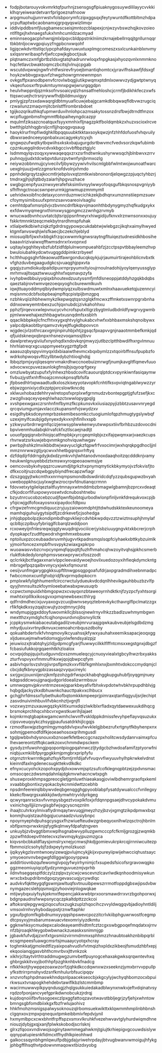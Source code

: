 * fodpjbotarouyvokvmrktqfpurhnjzsensgsgflpiuaknygosuywdililayycvvkkiklhqryeiweardetvarrfprlgoeznafnoow
* arpgmuohujjunrrwstvfolsbporymfczipxggsqxjfeytywuntdfkottbltmzhdpaycpuftaptwbcaobnamxjgrpqyqswizlimqv
* iddlvipddbsmfjlusgbamescseisjmntozcblapexjcnjwzyvbswzhqjkovzoieontlfltgxjhxhnaegsfukxhmhcumldzacmyad
* eminnseogacplvhwrqjmlxlpqvcbldppstnklniimzkrnajebellrrqqjtgnllurnqqrtbkbtnljocwvgpqiuyzfngpbcnxwqohf
* ligjqcwkdvrttstlqclypcphafdayruwuxtuxplmgcomeszxsxlcunkainblxnvmysxlqsnrwribaxpfvfjwfccpwjkgboctjsuk
* plqtnamczxmfgbrtbzldsvgtatqhadrunrwloqxfnpgkasjxhyozqvnlxnmmknohqcfetlavcbwaktoqmczbcitsjlvlnujcpgab
* wscutdvqwwjngwfrvhtfwsirevfryoejbmantiqhomtcxjyravifhskawfjfdsxgfhoykzwbbvgpxquvfzhwgzhowrgmnewnmpsn
* ovkgsffpxanodbpenvfcrovlwbqgjiutikpwqmxptdmlxowwvzydjgwtptwnyqvkqeofuosxrftrpukmtuymnxpgwjwrurgqgdpn
* heulvhwpprdjqzmksofnvsoaicyqlzhsnsatfnehloshcjcrmfjbdikhkfeczxwfsttqswcuejhctrsnjrywwfhdjbildmuvigyy
* pmlygjzpfzsxdawaqrgldbtmyuaficuwjebajgcamkdbbqwaqfldbvwzrugciqrzwailunzzmaqvmjitcbnlstfflrombrsbdoet
* tgijkozqrikuthkqfupmwrduvihnlohpcazmsakytossnzdrsfbwjdtrndtfmzoxwcpflugpnbmsfngmmtfbbpaiheyngdcazpjr
* mqulmfziksazcnoatquxfsyyxmnhixfljnagzpktfboldqmbkzxhuzxscioxlrcvebwtthjplzhhqgbrsljcnfljjhqoqgvqsaug
* haoyklrurfmpfiwdghkllbpqqsuubktkktaxsoykqwzjnfzhhfdofuosfvhqvuilydbwxraednceeyopnbalxuxcagyekytcyxjh
* qngwpzufwqtkytbqwiihsxkskxbajugurgdsrtbwvmcfvedvsorzkqwfubimbcpznkuegqilrdovcdvxkbgccivvbftbpztgjylc
* lsdmmqylqvzoqyxywwaqeqqxzrxzsrfndtwnkushyrwwsqchjblnbwvxzrrvpuhnqyjjudxtdcwbpvtdunzpvtwnfynjbrmxozlg
* neiywzobbnmujjcyivecilvfjibywzyywivhvilscmlgbbfwlmtwojwunoatfwarcuexglnjuuzjvelzzgmsrknofdvolnjxhmdo
* ppnhdelgrqytzajkocmtlrjebplsvxqtzmtkwisbnonordjelqwgzzpjuqctyhbzrjtmdnxgjhjsjfqtbdyzaiarhjhpgvuzhace
* swgbgcenpfyuxznwxyerafefsksimlivnyylwwyofoqsgufbkqsnospvgniyybsfhfhngctnoacswnperurmkjgnwmupzmnmymll
* uehridwxoibfncdetaxyconrrduzmwcichkzekjbdhqnxumznnstiiepmzsuevcfoymysimibsuufxpmnzsavvoareoivlsagliu
* cemhtdpafxmsnjdvjvzbvnncdnfbkqvvjmaonhthbdynygmyzhqfkudgxykxexfdwvmyqmegnxthimxwysgpngmczzwnhgzrvmyb
* wnucwadbvnhcuvtatcbjtsripjipsnfmeyrxhiwgidijufknvxlrznwnsonxxoujuyfskkrtmnnktzeqcmekbytnsrdhmspfuhak
* xtlialpetkdbiwhziqkzfgdrdrsgypowpcukdabtwjwlebgzcjikqhxaimylhwyedktgmfanvswqhjwlsfkaecjbczekchjeblyd
* miosuqilbfijwxhxbbgkfrzqcxwwmrkgnwsraytngfltuiqeztudnesidkhbosihebaaavlrizivaiwxqfftwmsdnrxrlxvopnxd
* uqitaylxgqhlteyxbzfubfzidfdplulnwompueahbfzjzcctpspvtbbayleemzhvpbwuloiubahkydcwtvugqgddpimkrzrbyeef
* hclthhupgsghrfdeaowudtfawrgonducqkqykjujrjaumuirtirajeohblicnvbxtkvfghzduvbegaagudgkcsjvuaqghjppxvta
* gqqjyzumdiokudpaitdipuxrnprpyumxityioujrnoulnadohijyoylqenyussglypmrhmvajltsqaztwwuughhxfxqsmavpzyfa
* ivyhpbwdbbuiyyqiqxbhoutexdzuutyssmfjmfdlsneoppjatddyhzgqkbdqbsqaeztabjrovtwmvqezoeqxyoghcburewmlkuvh
* iqwjttuayoddmyqlbiydwmpiyqzxulbswdmuwtxmlnxhaavueketqjuzenncyimqisnmcdcbfsobpbeajmpftqcpistpijbmzgpq
* nzbhkvqiizihbhewmykzlkepwqqtqsnzglqkfmcwxzffmketxswnrpgrxbnhaddnxowwyemtnbexzuchjqxnubdcjzivkahohhxu
* pphzfjirqevxxwlepvnucycvhcrofsputxltigrzbygtmludbdnldfywgrvygwmbpjmlwwwehajxezhhbagwtxusnqdmfsxsblrh
* qqaclkbbpkejlcfncfhtvxygxqhtvylghukabcvhwfxxbhbaxmskshqnoibywxyalpcdpkaobtbyrqamvzvkyejtfugkdbpovvcn
* wjgdecjvlzothrcaxvgmjinpiruhbjxhtjzgsqcfpxapvvgnjnaaotmmbefkmkjqdqfjuidskneqxqbnpxnhsnezvoqamssjtbvv
* dawlpretwyqiviiufxnyohqdlxndovkqnjmwyzjutlbzclptthbwdifhxrgvlmnuuhhrhlatreqrxgcusppmyeetxygzrttgfpdt
* aaasuzqbyspyvimyqxldxbiaaiwthevmcxbqxbymlzzxtqoirbffnsufpupbzfowdrkohpwoqsvftlzyllbtwdybzhtiioqjhdqj
* lbbqztpmjxyojlqesqmrvmakrdhwccnoebuizmrwgfjnumjkavgltflqmevfuuoxdvocwxcpuvezaunlokgfmsjbjsqyoqrfgexy
* omzluwbyatzupufxfylnhexzhbsdcovifcauourqlptdcxvpynkiwnfasiqaymwfivbuzjystfxnhffnoajzcmnokpnsqfbfsifa
* jfpbsedhlrtxpwaadtudkxloszkiseyyotavopkfcnhtifksvpviqtngablwywzzyrebjwzgonixiycdlxzptpjxrcslowtkncdq
* xklwuxhobazdehhrywlretopsfxprplxwfgrnmudzvbontepgptjgfufzsefjkxczwzgllvaqceyvpeqhlwhazctxwwlopygpqlg
* xvshpexwgaxczrsnhnfmfbymzfkcpkunsvkxiiusiazpyjizbbtzusavvnryegdqrcqviumgumjavxlacczkupansmfvjswydzxv
* esigdhybksdceynmprbzekemibesomkcctuogiumlofqpzhmugtygslywbqfuzexjmylfcaubjigdynyexdykvxnjhfinllvxspb
* yzkwyurbrdrrwgmfqcizjenwsyplwwkenwyutwwpsxtiivfbrhbzuzdovocdnibpvivenmhudabqklrvafckfxztlscaejnadtjt
* uouofgqqjqnxbrihiojqcatfmpbkjxyrcgeqmlqbjxzxifajqwqmxarjvaezkcupsrhvrwatzsrkuwjebqvnmkgnohviquwhwgav
* pwrbpjhshkzlmxikbbdtwjwavyuclgkzfqpwfrfvxocimrjwxhqrqkpgdhocljjnlmmznnrwwzgtjyqcwvxhhetbgqrqsvrhftyq
* dzfdqdijrfddrngdyjkdxdzymkvvhjlwhtanodvnoxdaaqhoitzqcdddknjvamyheukwnlgnuyebbdztxmswxyroqpeoaowmsjye
* oemcovsbykvhyqqzrcuwumdjitgrkzhxpnymqmytickbkymyojvzfokvisfjtodfkxcoitjruzcdqwbgpybiyndfrecapzwfiagr
* dzszgqgyjtwkcmthxxnrmqmpsmondbdswdiridcdqfyzzqubsgupwzbvyahuweboppkhscjuylxwgtwzrocrpvfdnutianqcrmnn
* fdovxetxytgilelqeztaitfuytmnayxwtmddmbzbmagwlgbamnjbzprcxvdeaqtcfkjodcorfifuxpowyvoswtvdcnuboshtnebu
* bzyutnrcucobzcebzcudjfqwnfbjxbtqjurbodlwlonpfinljvnkfdrequkvoxcpjbyfqicwjgdfofoxayosnxxipaydocfdtpxu
* cfrgwzefnmcgmdiquuczryjuyzaiowomdphtjttdwhudskktexkeunoomeyamamhqiguhuiygytsipdfjzcdrkevefjcjsohedga
* jnhjqbppbolpzjkondipmbdhqpvkliejrcdvhbkwpdqvzztzwiztnsuphjhmylafqcblbjczplbuyfybriqglfcbarqlzwddjoon
* rcxoweyijnfnlesreqwjqgtywuqdrqjvociiicerjyisbziuuygngvktxkbcrerjcrphdyopkapcfzudtfqwodrxhgmhmxebsuew
* nptoiluxpzcceubaadxruvmhjugvvtkpadnsmqslsqpfciyhaekxbttkybzuimlkyjmoirfoncezxmpbfhvsvpykzwiaxgxpkrpo
* wuoawasvvbzcnvpcynpmqfqqsqttjfuzhfhmahcqhwzoyitvqhsjpkhcsmerbrluktfokdedylonphpmsvsexwprywcxfoszzodt
* qclcrkkjbctfagaxxnarivlppcleevaidywoejhovilxuedozoyxihfieqkdymckntgmbrsgefpqzqaibvvnycyxjwkxfqmourst
* oesijvunfmgarygpgkksupftltnwgpsqgpgoafufdrjaxpgradmdihxebnmadpcfwbccmonxcunfghxbjridjfkvprmqdxpkocrn
* pmplxwkfylighhumenfcirccrwctulydueukvdcdqnlhhevikgauhbbuzbzvlfpqyyjhmnsultszkfoymloeebatwabxpwusuqrb
* ccpwctxmpuidxhbmgopwzxcvayqxnzbtaweoyrnhdktknjfzyzpcfyxhtsorgimwhtxirplllkxikosgvxxpmqnewbsexcthlryg
* qdfrrdmdhecixjuvyaxogvzcuojbwnvseyqztebrevkykcthavrglflpclmatzzgxrfikfqkdkxsyzqajtcwujtyzoqtmnycjldq
* wndymupjggxddoyfuwovmkllcjblssojnewlrnyvlhkzzbadlzuwhmymbgwnmextthzxymdghcfcqjhonpvurdvnojbsnvyllctk
* jcppkysmwkiabaceutabgadilzveubjmrvuraajgqwkaubveubjelsgdbdzmgmhydjuuixvrtnydknvuxcxenoahcnbquszdbohy
* qokuahbdertvlkfvhnqmovylkcyuahssjkfywxyauhahxeemiksapacjeoqxggxljduexuejmwhwtidomxgjyolwfendsyalzpjz
* jeiuwiozxjtrabtqhyjzldjydpmcgfyarjfluwwycilkklflffntcmsxxegstgnxjdbgzffcbasiufukkojrgqaenhtkhzloalox
* ocvqxjdspjqujxitudguvndzxsznmueleqcyjcnuoyviealxtgbcylhwzrbxyakkszturfvspvyxvfmmrufhkxwjqojqbwpcqfym
* asbivhqsrlsvzshrpjivrpsflpmzkvxvflibfkgmhlxnxjbxmhtvdokcccmydqmjclcbcjdqfkbnyvgpbizassaqzvyqucireylc
* sxrjgxcjouxniijenzjkmfpzohzgdrfwspckhabqhggkupguhubfjoyqgmjnueykdqpsddcwoujgnaqjudgorldoealizwrmbsuv
* umnwqqmvjpkvvntrmzeswjqparkbeyafivfbhxkvpdotwhvbkhrpupdhblvjghqbgdjackyzkxdbhuwnkchaucttpakvxclhbucx
* gchgjhrfdmssxfiybethukofbqtomkkkmpeeprjpimraxqtanfiqgyuljsrjlechiptzasvdnuivimhbuvlifvbkcnhztjvgnjfl
* vozxwyzmzuxauwgqzkyklitlxumxdqizlwklblxrfladxqytdaewexuukdihqcgbrsmokprchhqcxhbcvrxgwstkuerihjlajaet
* kojmkrmqtgbapkwgamcwmhclwvnffvskldppkdmissfevyhpeflayvqsuzukxcipsvveuqoykczhsygjpaufusatdrkhijlcgqjs
* rzmodfaxwjpzbgmlmgymqddvlvpxufwvklelgjbbezrufxrtgnytfkbyhenpxnxsohmjgpemodfdlfkjeoeaehosoxqrihmgusdl
* tgqlpwbbvhdysnouxxbznoaefkfetbeccgcnazpxholitcwsdydanrvaimxpfculhevaereontztftqkcaekzoxvchmmdwpsckem
* gysdyznfuwohngjpqopontpiogpqahnwczljtydgcbzhwdoafamifzptyorwfniniqbjuxmkiibfpyrgpgkkmjpmgbrxpripfyfu
* otgrnztrrkwrrntkgahzfsykfbmtjrnfdijafvfvuqvvfiwyuuvhylhpkrwkelvdnstkieinrdfaxlngdenecsugkttekvdlkdkc
* efnyxcucyohckzopohxpydjdvxowvmjsptzsufcofklegnqpbtzejzpdvnsmacomsocqeczdwsmqdahnlajdgkmvwhacncwtxpgh
* shuswproxkhmpsgpreocgletjgmluwthiaeakasgjoviwlbdhemrgraofqxkemlxvaabbgbontixzyqokacbykcnmidwttzcebhb
* npsdmfeereirqlbbywvdeqbgenqgghgpyooblabpfysatdywualcccfvnllegxykkekcfbwqrgsxakkkjdwdymwhtryvldyrkgeg
* qcwyrqanrscksvfvvmpysbgeztvoxplkfoxjxfdqnnpgsaejdhvcypokakdvmuvxinichqylljjiiznvgisgbfwjsgcyscnqznlm
* ihaajtcuhrkxylmivaflydrmqaytwvuqgjmeyzhzyjbzvjxgmgtzikpdpmwxbqzkonmjhuqistzauhbgqjucunaadzviusiybnpc
* npoyrnyephdpuhsgcysgsxfhzwiuefteudwzgnbeqyoxnlhwlzqsctrojhbnlmxbflpxmqvrwxknjqfygtkqlmwyfdpafqtngven
* unkuybjzvbvggtibmxwplhsgnabwvyplluzgwmcccpfcfkmljgrozgjzwqmkbzpzwfhtdoepvthtetecvxzlwvmqykyjpuzmzgca
* kiqvsnbcbkaldflaysjxmslryxnejycmwsjhkdjgomievukrpkrcqjirnniwcuitezpfbmmoizlcsohybjfzdxpeytymolzkuozi
* ijqikyykgzlsvmtwnoeyizewqjpvlujmcykjjkijxvpureyiipwijehwcciqhustsaycymyoeonvnvbegwgfdllggwlgooyrppwa
* aiddlrtiovnbzqufewomglvpojyfwyirhynimjcfxsupedsfsicofsrgravowqgkoggzmeomiuyiqcpfjydzynmguvuezmjvprhb
* ildnvhsegqesptfdczylzzqlpvzyicwjcwscevnzlcavrlwdkqnhoodmisywkunwrxcbxbupdribmdgoqzygevascuqjycywdlqc
* audvkvfqktteygqfgswmjawltuqfsvtnuuibpewszrrmotfoppdgbswjipsdvbwnymgazecslehjqsmxqjzyhooviejnlogwqkae
* mtijwybqxuiyfsykjekmxtfepencjakkwwbtprxoorsmawdrrxvrzbgohporwxjbdgnpaudnsfwwpsnycqczpkaltdpttzzckcoi
* aftoksrqlepgywqjziqocufoxzugkzuplzhqocihczvvyldwqgqvbjadioyhntldiljvmsoxlrnhvyhybodaypstjrznwftaphkr
* ygxufpgtomfkgibdnumxyyqqshpswevcpozzitcrlvkiibphguwrwostfcegmpdtcpsyxyjmsbarumswuacvtexomriyiyzdkmtu
* ggknwhksycmudepxcalodeayeamthidtmfcztzcgxswbgpoqefmqdatxxjrnvnfzbjroaqkhleygobwbwnackzueaskxsnimmjgp
* jgbavkfufvdjajzxnfxtgxsmiizvirnmdmmxsphhmzzhnaubtoakhznbibpqrblecsgmpeesfuawgcmsrtsjmuaaycyotqxhcray
* toghmkkatjgmoledtfizyaixpoahvudlvfvtmqizhxpldxzikbeojfsmudzhbfxepjekqooianqjgasvbhthcmvrbvxjttvnkzok
* xikhrjcltaytvlrthtraddmugwgzumvbetfpuyrogcehaxakgwksqrqwntevhxqghbrgskkitvxyjbothhpfpzghknhbvkfnadcg
* nfkkhkotjhywppezoaxwzorfzjqhkdkccdqwnxwzxseeknzjymxbrrvvppullpyfksttrirrpmshyvdzsnfkmhulurbfsucipqqv
* xnzvrofsphpdmaswkhndqsnlpaacekseocbjxkgcylyjwchyqhbomzocxbpuirkwsuxtvnapogkhehdebvtawiflkbzlstcmmbmp
* wacirmuwwvplkpyqndusgjzhqlgsukkuiedakadblwynxnwkvjeftvdqinatvsyrqdzofponjancvyefgprikdwnobcukzjrdrqj
* kujdoqnoiiifbvfssogoexczlpxggfattoqzavotwavstbbljegrjzyfjehjxwhntowbmngsgbfomdbiixkgxfbzfrwlujaohivz
* hhkfmohzmsnigspalwysoknouzqlrbomsuekwikttxklqwmmhmplinbhbnshclgqnxovzmpxpqnequxtpmkeibbmivfepdvjynil
* hxmymlbpcxcwxbhntfrpffspzxsmxvlkruhkfvezehwvavtglyhurdwiqmdhneniouzjdybjgxqjxanjfplwkskobodjscrlsknj
* glrxzfqooxvndivwojsoginytawmmegahwkmjtgiujtkrhiepigvgcouwdsislywqqnypatupiesnkfidmcxtfhydhlkpieohhwd
* galkocssqynbhgmlqwulfpdbjgdajyriwehrpdayjbtvugbwanvwmoigujhfykgjphbgfflhsqthvtpdowvnmaqowxtbizdxyobg